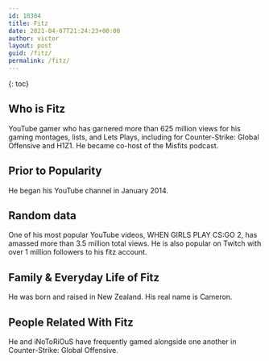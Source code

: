 ```yaml
---
id: 18384
title: Fitz
date: 2021-04-07T21:24:23+00:00
author: victor
layout: post
guid: /fitz/
permalink: /fitz/
---
```



{: toc}


## Who is Fitz



YouTube gamer who has garnered more than 625 million views for his gaming montages, lists, and Lets Plays, including for Counter-Strike: Global Offensive and H1Z1. He became co-host of the Misfits podcast. 

                
                
                
## Prior to Popularity



He began his YouTube channel in January 2014. 

                
                
                
## Random data



One of his most popular YouTube videos, WHEN GIRLS PLAY CS:GO 2, has amassed more than 3.5 million total views. He is also popular on Twitch with over 1 million followers to his fitz account. 

                
                
                
## Family & Everyday Life of Fitz



He was born and raised in New Zealand. His real name is Cameron.

                
                
                
## People Related With Fitz



He and iNoToRiOuS have frequently gamed alongside one another in Counter-Strike: Global Offensive.

                
              
            
          
          
          